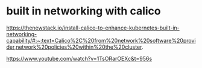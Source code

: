 # built in networking with calico

https://thenewstack.io/install-calico-to-enhance-kubernetes-built-in-networking-capability/#:~:text=Calico%2C%20from%20network%20software%20provider,network%20policies%20within%20the%20cluster.


https://www.youtube.com/watch?v=1TsORarOEXc&t=956s
